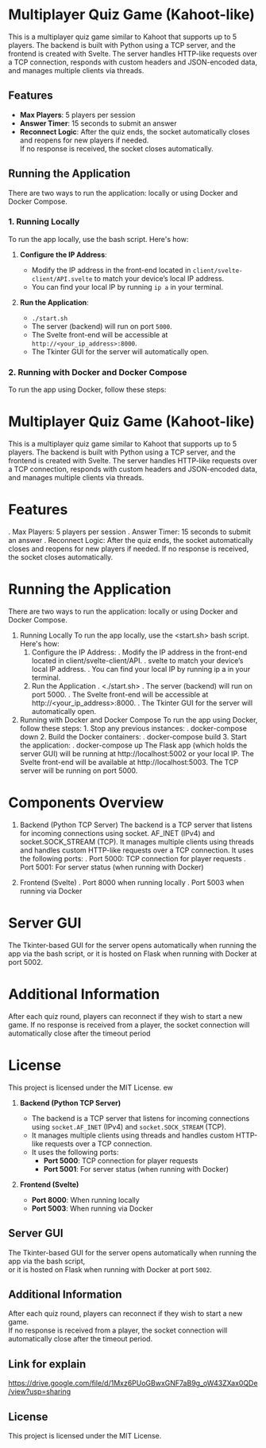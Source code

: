 # Multiplayer Quiz Game (Kahoot-like)

This is a multiplayer quiz game similar to Kahoot that supports up to 5 players. 
The backend is built with Python using a TCP server, and the frontend is created with Svelte. 
The server handles HTTP-like requests over a TCP connection, 
responds with custom headers and JSON-encoded data, and manages multiple clients via threads.

## Features
- **Max Players**: 5 players per session
- **Answer Timer**: 15 seconds to submit an answer
- **Reconnect Logic**: After the quiz ends, the socket automatically closes and reopens for new players if needed.  
  If no response is received, the socket closes automatically.

## Running the Application
There are two ways to run the application: locally or using Docker and Docker Compose.

### 1. Running Locally
To run the app locally, use the bash script. Here's how:

1. **Configure the IP Address**:
   - Modify the IP address in the front-end located in `client/svelte-client/API.svelte` to match your device’s local IP address.
   - You can find your local IP by running `ip a` in your terminal.

2. **Run the Application**:
   - `./start.sh`
   - The server (backend) will run on port `5000`.
   - The Svelte front-end will be accessible at `http://<your_ip_address>:8000`.
   - The Tkinter GUI for the server will automatically open.

### 2. Running with Docker and Docker Compose
To run the app using Docker, follow these steps:
# Multiplayer Quiz Game (Kahoot-like)

This is a multiplayer quiz game similar to Kahoot that supports up to 5 players. 
The backend is built with Python using a TCP server, and the frontend is created with Svelte. 
The server handles HTTP-like requests over a TCP connection, 
responds with custom headers and JSON-encoded data, and manages multiple clients via threads.

# Features
   .   Max Players: 5 players per session
   .   Answer Timer: 15 seconds to submit an answer
   .   Reconnect Logic: After the quiz ends, the socket automatically closes and reopens for new players if needed. 
       If no response is received, the socket closes automatically.
   
# Running the Application
   There are two ways to run the application: locally or using Docker and Docker Compose.
   1.  Running Locally
       To run the app locally, use the <start.sh> bash script. Here's how:
       1.  Configure the IP Address:
           .   Modify the IP address in the front-end located in client/svelte-client/API.
           .   svelte to match your device’s local IP address.
           .   You can find your local IP by running ip a in your terminal.
       2.  Run the Application
           .   <./start.sh>
           .   The server (backend) will run on port 5000.
           .   The Svelte front-end will be accessible at http://<your_ip_address>:8000.
           .   The Tkinter GUI for the server will automatically open.
   2.  Running with Docker and Docker Compose
       To run the app using Docker, follow these steps:
           1. Stop any previous instances:
               .   docker-compose down
           2.  Build the Docker containers:
               .   docker-compose build
           3.  Start the application:
               .   docker-compose up
       The Flask app (which holds the server GUI) will be running at http://localhost:5002 or your local IP.
       The Svelte front-end will be available at http://localhost:5003.
       The TCP server will be running on port 5000.
# Components Overview
   1.  Backend (Python TCP Server)
       The backend is a TCP server that listens for incoming connections using socket.
       AF_INET (IPv4) and socket.SOCK_STREAM (TCP). 
       It manages multiple clients using threads and handles custom HTTP-like requests over a TCP connection. 
       It uses the following ports:
           .   Port 5000: TCP connection for player requests
           .   Port 5001: For server status (when running with Docker)
   
   2.  Frontend (Svelte)
           .   Port 8000 when running locally
           .   Port 5003 when running via Docker
# Server GUI
   The Tkinter-based GUI for the server opens automatically when running the app via the bash script,
   or it is hosted on Flask when running with Docker at port 5002.
# Additional Information
   After each quiz round, players can reconnect if they wish to start a new game.
   If no response is received from a player, the socket connection will automatically close after the timeout period
# License
   This project is licensed under the MIT License.
ew

1. **Backend (Python TCP Server)**
   - The backend is a TCP server that listens for incoming connections using `socket.AF_INET` (IPv4) and `socket.SOCK_STREAM` (TCP).
   - It manages multiple clients using threads and handles custom HTTP-like requests over a TCP connection.
   - It uses the following ports:
     - **Port 5000**: TCP connection for player requests
     - **Port 5001**: For server status (when running with Docker)

2. **Frontend (Svelte)**
   - **Port 8000**: When running locally
   - **Port 5003**: When running via Docker

## Server GUI
The Tkinter-based GUI for the server opens automatically when running the app via the bash script,  
or it is hosted on Flask when running with Docker at port `5002`.

## Additional Information
After each quiz round, players can reconnect if they wish to start a new game.  
If no response is received from a player, the socket connection will automatically close after the timeout period.

## Link for explain
  https://drive.google.com/file/d/1Mxz6PUoGBwxGNF7aB9g_oW43ZXax0QDe/view?usp=sharing
## License
This project is licensed under the MIT License.

